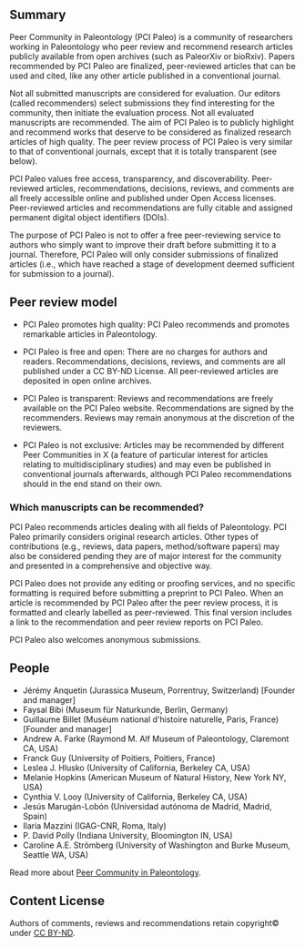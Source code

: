 ## Summary

Peer Community in Paleontology (PCI Paleo) is a community of researchers working in Paleontology who peer review and recommend research articles publicly available from open archives (such as PaleorXiv or bioRxiv). Papers recommended by PCI Paleo are finalized, peer-reviewed articles that can be used and cited, like any other article published in a conventional journal.

Not all submitted manuscripts are considered for evaluation. Our editors (called recommenders) select submissions they find interesting for the community, then initiate the evaluation process. Not all evaluated manuscripts are recommended. The aim of PCI Paleo is to publicly highlight and recommend works that deserve to be considered as finalized research articles of high quality. The peer review process of PCI Paleo is very similar to that of conventional journals, except that it is totally transparent (see below).

PCI Paleo values free access, transparency, and discoverability. Peer-reviewed articles, recommendations, decisions, reviews, and comments are all freely accessible online and published under Open Access licenses. Peer-reviewed articles and recommendations are fully citable and assigned permanent digital object identifiers (DOIs).

The purpose of PCI Paleo is not to offer a free peer-reviewing service to authors who simply want to improve their draft before submitting it to a journal. Therefore, PCI Paleo will only consider submissions of finalized articles (i.e., which have reached a stage of development deemed sufficient for submission to a journal).

## Peer review model

* PCI Paleo promotes high quality: PCI Paleo recommends and promotes remarkable articles in Paleontology.

* PCI Paleo is free and open: There are no charges for authors and readers. Recommendations, decisions, reviews, and comments are all published under a CC BY-ND License. All peer-reviewed articles are deposited in open online archives.

* PCI Paleo is transparent: Reviews and recommendations are freely available on the PCI Paleo website. Recommendations are signed by the recommenders. Reviews may remain anonymous at the discretion of the reviewers.

* PCI Paleo is not exclusive: Articles may be recommended by different Peer Communities in X (a feature of particular interest for articles relating to multidisciplinary studies) and may even be published in conventional journals afterwards, although PCI Paleo recommendations should in the end stand on their own.

### Which manuscripts can be recommended?

PCI Paleo recommends articles dealing with all fields of Paleontology. PCI Paleo primarily considers original research articles. Other types of contributions (e.g., reviews, data papers, method/software papers) may also be considered pending they are of major interest for the community and presented in a comprehensive and objective way.

PCI Paleo does not provide any editing or proofing services, and no specific formatting is required before submitting a preprint to PCI Paleo. When an article is recommended by PCI Paleo after the peer review process, it is formatted and clearly labelled as peer-reviewed. This final version includes a link to the recommendation and peer review reports on PCI Paleo.

PCI Paleo also welcomes anonymous submissions.

## People

* Jérémy Anquetin (Jurassica Museum, Porrentruy, Switzerland) [Founder and manager]
* Faysal Bibi (Museum für Naturkunde, Berlin, Germany)
* Guillaume Billet (Muséum national d'histoire naturelle, Paris, France) [Founder and manager]
* Andrew A. Farke (Raymond M. Alf Museum of Paleontology, Claremont CA, USA)
* Franck Guy (University of Poitiers, Poitiers, France)
* Leslea J. Hlusko (University of California, Berkeley CA, USA)
* Melanie Hopkins (American Museum of Natural History, New York NY, USA)
* Cynthia V. Looy (University of California, Berkeley CA, USA)
* Jesús Marugán-Lobón (Universidad autónoma de Madrid, Madrid, Spain)
* Ilaria Mazzini (IGAG-CNR, Roma, Italy)
* P. David Polly (Indiana University, Bloomington IN, USA)
* Caroline A.E. Strömberg (University of Washington and Burke Museum, Seattle WA, USA)

Read more about [Peer Community in Paleontology](https://paleo.peercommunityin.org/about/about).

## Content License

Authors of comments, reviews and recommendations retain copyright© under [CC BY-ND](https://creativecommons.org/licenses/by-nd/4.0/).
